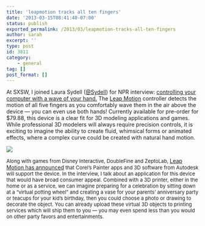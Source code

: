 ```yaml
---
title: 'leapmotion tracks all ten fingers'
date: '2013-03-15T08:41:40-07:00'
status: publish
exported_permalink: /2013/03/leapmotion-tracks-all-ten-fingers
author: sarah
excerpt: ''
type: post
id: 3811
category:
    - general
tag: []
post_format: []
---
```

At SXSW, I joined Laura Sydell ([@Sydell](https://twitter.com/Sydell)) for NPR interview: [controlling your computer with a wave of your hand.](http://www.npr.org/blogs/alltechconsidered/2013/03/11/173958670/controlling-your-computer-with-a-wave-of-your-hand) The [Leap Motion](https://www.leapmotion.com/) controller detects the motion of all five fingers as you comfortably wave them in the air above the device — you can even use both hands! Currently available for pre-order for $79.88, this device is a clear fit for 3D modeling applications and games. While professional 3D modelers will always require precision controls, it is exciting to imagine the ability to create fluid, whimsical forms or animated effects, where a complex curve could be created with natural hand motion.

![](http://ultrasaurus.com/images/2013-03-leapmotion-npr.png)

<span style="font-size: 13px">Along with games from Disney Interactive, DoubleFine and ZeptoLab, </span>[Leap Motion has announced](https://www.leapmotion.com/press_releases/leap-motion-controller-set-to-ship-may-13-for-global-pre-orders-in-best-buy-stores-may-19)<span style="font-size: 13px"> that Corel’s Painter apps and 3D software from Autodesk will support the device. In the interview, I talk about an application for this device that would have broad consumer appeal. Combined with a 3D printer, either in the home or as a service, we can imagine preparing for a celebration by sitting down at a “virtual potting wheel” and creating a vase for your parents’ anniversary party or teacups for your kid’s birthday, then you could choose a photo or drawing to decorate the object. You can already upload these virtual 3D objects to printing services which will ship them to you — you may even spend less than you would on other party favors and entertainments.</span>